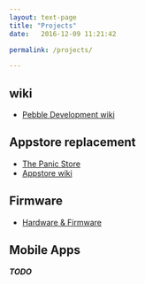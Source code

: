 ```yaml
---
layout: text-page
title: "Projects"
date:   2016-12-09 11:21:42

permalink: /projects/

---
```


## wiki

* [Pebble Development wiki](https://github.com/pebble-dev/wiki/wiki)

## Appstore replacement

* [The Panic Store](https://github.com/pebble-dev/The-Panic-Store)
* [Appstore wiki](https://github.com/pebble-dev/wiki/wiki/Appstore)

## Firmware

* [Hardware & Firmware](https://github.com/pebble-dev/wiki/wiki/Hardware-%26-Firmware)

## Mobile Apps

***TODO***

